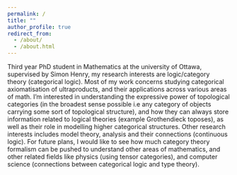 ```yaml
---
permalink: /
title: ""
author_profile: true
redirect_from: 
  - /about/
  - /about.html
---
```


Third year PhD student in Mathematics at the university of Ottawa, supervised by Simon Henry, my research interests are logic/category theory (categorical logic). Most of my work concerns studying categorical axiomatisation of ultraproducts, and their applications across various areas of math. I’m interested in understanding the expressive power of topological categories (in the broadest sense possible i.e any category of objects carrying some sort of topological structure), and how they can always store information related to logical theories (example Grothendieck toposes), as well as their role in modelling higher categorical structures. Other research interests includes model theory, analysis and their connections (continuous logic). For future plans, I would like to see how much category theory formalism can be pushed to understand other areas of mathematics, and other related fields like physics (using tensor categories), and computer science (connections between categorical logic and type theory).
